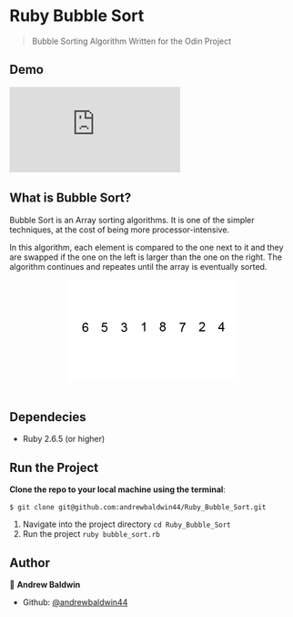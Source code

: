 # Ruby Bubble Sort

> Bubble Sorting Algorithm Written for the Odin Project

## Demo

[![Run on Repl.it](https://repl.it/badge/github/@andrewbaldwin44/.cpp)](https://repl.it/@andrewbaldwin44/BubbleSort#bubble_sort.rb)

## What is Bubble Sort?

Bubble Sort is an Array sorting algorithms. It is one of the simpler techniques, at the cost of being more processor-intensive.

In this algorithm, each element is compared to the one next to it and they are swapped if the one on the left is larger than the one on the right. The algorithm continues and repeates until the array is eventually sorted.

<div align='center'>
  <img src='./images/bubble_sort.gif' alt='Bubble Sorting' />
</div><br>

## Dependecies

- Ruby 2.6.5 (or higher)

## Run the Project

__Clone the repo to your local machine using the terminal__:
```
$ git clone git@github.com:andrewbaldwin44/Ruby_Bubble_Sort.git
```

1. Navigate into the project directory `cd Ruby_Bubble_Sort`
2. Run the project `ruby bubble_sort.rb`

## Author

👤 **Andrew Baldwin**

- Github: [@andrewbaldwin44](https://github.com/andrewbaldwin44)
